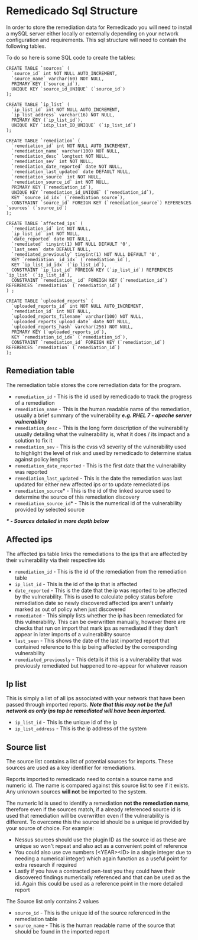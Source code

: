 # Remedicado Sql Structure

In order to store the remediation data for Remedicado you will need to install a mySQL server either locally or externally depending on your network configuration and requirements. This sql structure will need to contain the following tables.

To do so here is some SQL code to create the tables:

```
CREATE TABLE `sources` (
  `source_id` int NOT NULL AUTO_INCREMENT,
  `source_name` varchar(60) NOT NULL,
  PRIMARY KEY (`source_id`),
  UNIQUE KEY `source_id_UNIQUE` (`source_id`)
);
```

```
CREATE TABLE `ip_list` (
  `ip_list_id` int NOT NULL AUTO_INCREMENT,
  `ip_list_address` varchar(16) NOT NULL,
  PRIMARY KEY (`ip_list_id`),
  UNIQUE KEY `idip_list_ID_UNIQUE` (`ip_list_id`)
);
```

```
CREATE TABLE `remediation` (
  `remediation_id` int NOT NULL AUTO_INCREMENT,
  `remediation_name` varchar(100) NOT NULL,
  `remediation_desc` longtext NOT NULL,
  `remediation_sev` int NOT NULL,
  `remediation_date_reported` date NOT NULL,
  `remediation_last_updated` date DEFAULT NULL,
  `remediation_source` int NOT NULL,
  `remediation_source_id` int NOT NULL,
  PRIMARY KEY (`remediation_id`),
  UNIQUE KEY `remediation_id_UNIQUE` (`remediation_id`),
  KEY `source_id_idx` (`remediation_source`),
  CONSTRAINT `source_id` FOREIGN KEY (`remediation_source`) REFERENCES `sources` (`source_id`)
);
```

```
CREATE TABLE `affected_ips` (
  `remediation_id` int NOT NULL,
  `ip_list_id` int NOT NULL,
  `date_reported` date NOT NULL,
  `remediated` tinyint(1) NOT NULL DEFAULT '0',
  `last_seen` date DEFAULT NULL,
  `remediated_previously` tinyint(1) NOT NULL DEFAULT '0',
  KEY `remediation_ id_idx` (`remediation_id`),
  KEY `ip_list_id_idx` (`ip_list_id`),
  CONSTRAINT `ip_list_id` FOREIGN KEY (`ip_list_id`) REFERENCES `ip_list` (`ip_list_id`),
  CONSTRAINT `remediation_ id` FOREIGN KEY (`remediation_id`) REFERENCES `remediation` (`remediation_id`)
) ;
```

```
CREATE TABLE `uploaded_reports` (
  `uploaded_reports_id` int NOT NULL AUTO_INCREMENT,
  `remediation_id` int NOT NULL,
  `uploaded_reports_filename` varchar(100) NOT NULL,
  `uploaded_reports_upload_date` date NOT NULL,
  `uploaded_reports_hash` varchar(256) NOT NULL,
  PRIMARY KEY (`uploaded_reports_id`),
  KEY `remediation_id_idx` (`remediation_id`),
  CONSTRAINT `remediation_id` FOREIGN KEY (`remediation_id`) REFERENCES `remediation` (`remediation_id`)
);
```

## Remediation table
The remediation table stores the core remediation data for the program.

 - `remediation_id` - This is the id used by remedicado to track the progress of a remediation
 - `remediation_name` - This is the human readable name of the remediation, usually a brief summary of the vulnerability ***e.g. RHEL 7 - apache server vulnerability***
 - `remediation_desc` - This is the long form description of the vulnerability usually detailing what the vulnerability is, what it does / its impact and a solution to fix it
 - `remediation_sev` - This is the cvss v3 severity of the vulnerability used to highlight the level of risk and used by remedicado to determine status against policy lengths
 - `remediation_date_reported` - This is the first date that the vulnerability was reported
 - `remediation_last_updated` - This is the date the remediation was last updated for either new affected ips or to update remediated ips
 - `remediation_source`* - This is the id of the linked source used to determine the source of this remediation discovery 
 - `remediation_source_id`* - This is the numerical id of the vulnerability provided by selected source
 
 ***\* - Sources detailed in more depth below***

## Affected ips
The affected ips table links the remediations to the ips that are affected by their vulnerability via their respective ids

 - `remediation_id` - This is the id of the remediation from the remediation table
 - `ip_list_id` - This is the id of the ip that is affected
 - `date_reported` - This is the date that the ip was reported to be affected by the vulnerability. This is used to calculate policy status before remediation date so newly discovered affected ips aren't unfairly marked as out of policy when just discovered
 - `remediated` - This simply lists whether the ip has been remediated for this vulnerability. This can be overwritten manually, however there are checks that run on import that mark ips as remediated if they don't appear in later imports of a vulnerability source
 - `last_seen` - This shows the date of the last imported report that contained reference to this ip being affected by the corresponding vulnerability
 - `remediated_previously` - This details if this is a vulnerability that was previously remediated but happened to re-appear for whatever reason

## Ip list
This is simply a list of all ips associated with your network that have been passed through imported reports. ***Note that this may not be the full network as only ips top be remediated will have been imported.***

 - `ip_list_id` - This is the unique id of the ip
 - `ip_list_address` - This is the ip address of the system

## Source list
The source list contains a list of potential sources for imports. These sources are used as a key identifier for remediations. 

Reports imported to remedicado need to contain a source name and numeric id. The name is compared against this source list to see if it exists. Any unknown sources **will not** be imported to the system. 

The numeric Id is used to identify a remediation **not the remediation name**, therefore even if the sources match, if a already referenced source id is used that remediation will be overwritten even if the vulnerability is different. 
To overcome this the source id should be a unique id provided by your source of choice. For example: 

 - Nessus sources should use the plugin ID as the source id as these are unique so won't repeat and also act as a convenient point of reference
 - You could also use cve numbers (\<YEAR\>\<ID\> in a single integer due to needing a numerical integer) which again function as a useful point for extra research if required
 - Lastly if you have a contracted pen-test you they could have their discovered findings numerically referenced and that can be used as the id. Again this could be used as a reference point in the more detailed report

The Source list only contains 2 values
- `source_id` - This is the unique id of the source referenced in the remediation table
 - `source_name` - This is the human readable name of the source that should be found in the imported report
